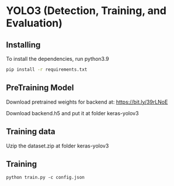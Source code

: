 # YOLO3 (Detection, Training, and Evaluation)

## Installing

To install the dependencies, run python3.9
```bash
pip install -r requirements.txt
```


## PreTraining Model 

Download pretrained weights for backend at:
https://bit.ly/39rLNoE 

Download backend.h5 and put it at folder keras-yolov3

## Training data
Uzip the dataset.zip at folder keras-yolov3

## Training

`python train.py -c config.json`

